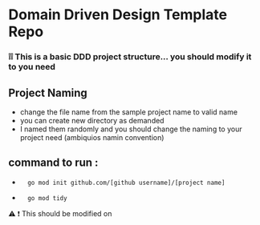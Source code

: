 # Domain Driven Design Template Repo

### ❕❕ This is a basic DDD project structure... you should modify it to you need

## Project Naming

- change the file name from the sample project name to valid name
- you can create new directory as demanded
- I named them randomly and you should change the naming to your project need (ambiquios namin convention)

## command to run :

- ```
    go mod init github.com/[github username]/[project name]
  ```
- ```
    go mod tidy
  ```

⚠️ ❗ This should be modified on
